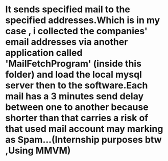 # It sends specified mail to the specified addresses.Which is in my case , i collected the companies' email addresses via another application called 'MailFetchProgram' (inside this folder) and load the local mysql server then to the software.Each mail has a 3 minutes send delay between one to another because shorter than that carries a risk of that used mail account may marking as Spam...(Internship purposes btw ,Using MMVM)
